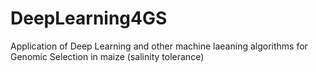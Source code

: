 # DeepLearning4GS
Application of Deep Learning and other machine laeaning algorithms for Genomic Selection in maize (salinity tolerance)
